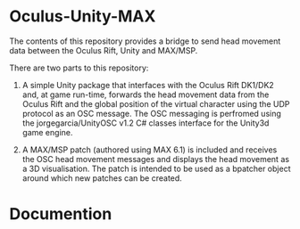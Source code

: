 Oculus-Unity-MAX
================

The contents of this repository provides a bridge to send head movement data between the Oculus Rift, Unity and MAX/MSP.

There are two parts to this repository:

1) A simple Unity package that interfaces with the Oculus Rift DK1/DK2 and, at game run-time, forwards the head movement data from the Oculus Rift and the global position of the virtual character using the UDP protocol as an OSC message. The OSC messaging is perfromed using the jorgegarcia/UnityOSC v1.2 C# classes interface for the Unity3d game engine.

2) A MAX/MSP patch (authored using MAX 6.1) is included and receives the OSC head movement messages and displays the head movement as a 3D visualisation. The patch is intended to be used as a bpatcher object around which new patches can be created.  

Documention
================

